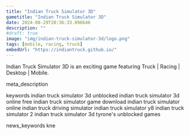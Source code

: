 ```yaml
---
title: "Indian Truck Simulator 3D"
gametitle: "Indian Truck Simulator 3D"
date: 2024-08-29T20:36:33.896646
description: ""
#draft: true
image: "img/indian-truck-simulator-3d/logo.png"
tags: [mobile, racing, truck]
embedUrl: "https://indiantruck.github.io/"
---
```


Indian Truck Simulator 3D is an exciting game featuring Truck | Racing | Desktop | Mobile.

meta_description



keywords
indian truck simulator 3d unblocked indian truck simulator 3d online free indian truck simulator game download indian truck simulator online indian truck driving simulator indian truck simulator y8 indian truck simulator 2 indian truck simulator 3d tyrone's unblocked games


news_keywords
kne
